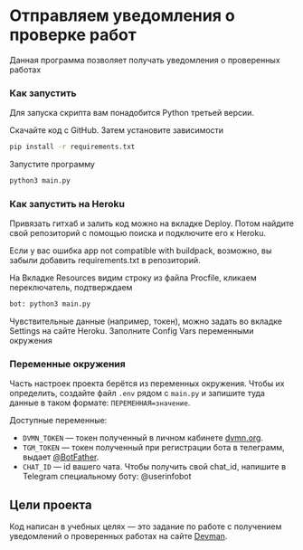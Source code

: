 # Отправляем уведомления о проверке работ
Данная программа позволяет получать уведомления о проверенных работах

### Как запустить

Для запуска скрипта вам понадобится Python третьей версии.

Скачайте код с GitHub. Затем установите зависимости

```sh
pip install -r requirements.txt
```

Запустите программу 

```sh
python3 main.py
```

### Как запустить на Heroku

Привязать гитхаб и залить код можно на вкладке Deploy. Потом найдите свой репозиторий с помощью поиска и подключите его к Heroku.

Если у вас ошибка app not compatible with buildpack, возможно, вы забыли добавить requirements.txt в репозиторий.

На Вкладке Resources видим строку из файла Procfile, кликаем переключатель, подтверждаем

```sh
bot: python3 main.py
```

Чувствительные данные (например, токен), можно задать во вкладке Settings на сайте Heroku. Заполните Config Vars 
переменными окружения

### Переменные окружения

Часть настроек проекта берётся из переменных окружения. Чтобы их определить, 
создайте файл `.env` рядом с `main.py` и запишите туда данные в таком формате: 
`ПЕРЕМЕННАЯ=значение`.

Доступные переменные:
- `DVMN_TOKEN` — токен полученный в личном кабинете [dvmn.org](https://dvmn.org/api/docs/).
- `TGM_TOKEN` — токен полученный при регистрации бота в телеграмм, выдает [@BotFather](https://telegram.me/BotFather).
- `CHAT_ID` — id вашего чата. Чтобы получить свой chat_id, напишите в Telegram специальному боту: @userinfobot

## Цели проекта

Код написан в учебных целях — это задание по работе с получением уведомлений о проверенных работах на сайте
[Devman](https://dvmn.org).
